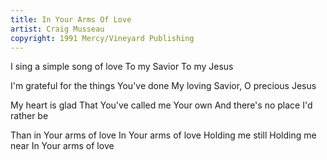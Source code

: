 ```yaml
---
title: In Your Arms Of Love
artist: Craig Musseau
copyright: 1991 Mercy/Vineyard Publishing
---
```


I sing a simple song of love
To my Savior
To my Jesus

I'm grateful for the things You've done
My loving Savior, O precious Jesus

My heart is glad
That You've called me Your own
And there's no place I'd rather be

Than in Your arms of love
In Your arms of love
Holding me still
Holding me near
In Your arms of love